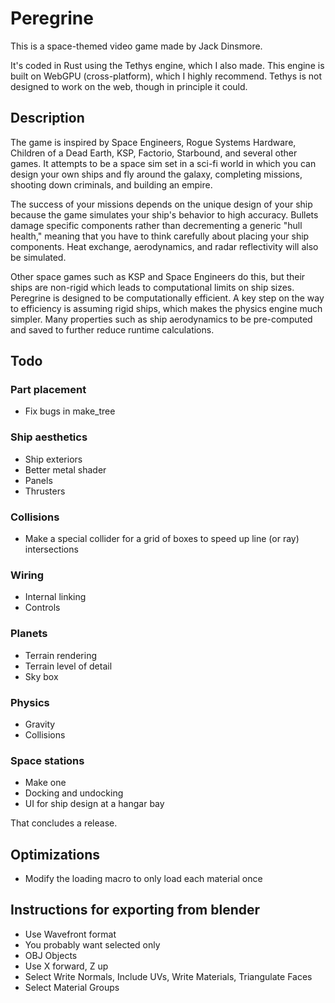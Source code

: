# Peregrine

This is a space-themed video game made by Jack Dinsmore.

It's coded in Rust using the Tethys engine, which I also made. This engine is built on WebGPU (cross-platform), which I highly recommend. Tethys is not designed to work on the web, though in principle it could.

## Description

The game is inspired by Space Engineers, Rogue Systems Hardware, Children of a Dead Earth, KSP, Factorio, Starbound, and several other games. It attempts to be a space sim set in a sci-fi world in which you can design your own ships and fly around the galaxy, completing missions, shooting down criminals, and building an empire.

The success of your missions depends on the unique design of your ship because the game simulates your ship's behavior to high accuracy. Bullets damage specific components rather than decrementing a generic "hull health," meaning that you have to think carefully about placing your ship components. Heat exchange, aerodynamics, and radar reflectivity will also be simulated.

Other space games such as KSP and Space Engineers do this, but their ships are non-rigid which leads to computational limits on ship sizes. Peregrine is designed to be computationally efficient. A key step on the way to efficiency is assuming rigid ships, which makes the physics engine much simpler. Many properties such as ship aerodynamics to be pre-computed and saved to further reduce runtime calculations.

## Todo

### Part placement
* Fix bugs in make_tree

### Ship aesthetics
* Ship exteriors
* Better metal shader
* Panels
* Thrusters

### Collisions
* Make a special collider for a grid of boxes to speed up line (or ray) intersections

### Wiring
* Internal linking
* Controls

### Planets
* Terrain rendering
* Terrain level of detail
* Sky box

### Physics
* Gravity
* Collisions

### Space stations
* Make one
* Docking and undocking
* UI for ship design at a hangar bay

That concludes a release.

## Optimizations
* Modify the loading macro to only load each material once

## Instructions for exporting from blender
* Use Wavefront format
* You probably want selected only
* OBJ Objects
* Use X forward, Z up
* Select Write Normals, Include UVs, Write Materials, Triangulate Faces
* Select Material Groups